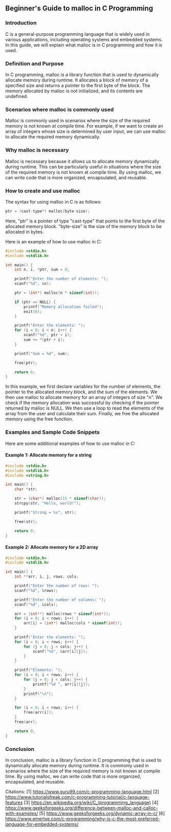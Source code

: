 ## Beginner's Guide to malloc in C Programming

### Introduction
C is a general-purpose programming language that is widely used in various applications, including operating systems and embedded systems. In this guide, we will explain what malloc is in C programming and how it is used.

### Definition and Purpose
In C programming, malloc is a library function that is used to dynamically allocate memory during runtime. It allocates a block of memory of a specified size and returns a pointer to the first byte of the block. The memory allocated by malloc is not initialized, and its contents are undefined.

### Scenarios where malloc is commonly used
Malloc is commonly used in scenarios where the size of the required memory is not known at compile time. For example, if we want to create an array of integers whose size is determined by user input, we can use malloc to allocate the required memory dynamically.

### Why malloc is necessary
Malloc is necessary because it allows us to allocate memory dynamically during runtime. This can be particularly useful in situations where the size of the required memory is not known at compile time. By using malloc, we can write code that is more organized, encapsulated, and reusable.

### How to create and use malloc
The syntax for using malloc in C is as follows:

```c
ptr = (cast-type*) malloc(byte-size);
```

Here, "ptr" is a pointer of type "cast-type" that points to the first byte of the allocated memory block. "byte-size" is the size of the memory block to be allocated in bytes.

Here is an example of how to use malloc in C:

```c
#include <stdio.h>
#include <stdlib.h>

int main() {
    int n, i, *ptr, sum = 0;

    printf("Enter the number of elements: ");
    scanf("%d", &n);

    ptr = (int*) malloc(n * sizeof(int));

    if (ptr == NULL) {
        printf("Memory allocation failed");
        exit(0);
    }

    printf("Enter the elements: ");
    for (i = 0; i < n; i++) {
        scanf("%d", ptr + i);
        sum += *(ptr + i);
    }

    printf("Sum = %d", sum);

    free(ptr);

    return 0;
}
```

In this example, we first declare variables for the number of elements, the pointer to the allocated memory block, and the sum of the elements. We then use malloc to allocate memory for an array of integers of size "n". We check if the memory allocation was successful by checking if the pointer returned by malloc is NULL. We then use a loop to read the elements of the array from the user and calculate their sum. Finally, we free the allocated memory using the free function.

### Examples and Sample Code Snippets
Here are some additional examples of how to use malloc in C:

#### Example 1: Allocate memory for a string
```c
#include <stdio.h>
#include <stdlib.h>
#include <string.h>

int main() {
    char *str;

    str = (char*) malloc(15 * sizeof(char));
    strcpy(str, "Hello, world!");

    printf("String = %s", str);

    free(str);

    return 0;
}
```

#### Example 2: Allocate memory for a 2D array
```c
#include <stdio.h>
#include <stdlib.h>

int main() {
    int **arr, i, j, rows, cols;

    printf("Enter the number of rows: ");
    scanf("%d", &rows);

    printf("Enter the number of columns: ");
    scanf("%d", &cols);

    arr = (int**) malloc(rows * sizeof(int*));
    for (i = 0; i < rows; i++) {
        arr[i] = (int*) malloc(cols * sizeof(int));
    }

    printf("Enter the elements: ");
    for (i = 0; i < rows; i++) {
        for (j = 0; j < cols; j++) {
            scanf("%d", &arr[i][j]);
        }
    }

    printf("Elements: ");
    for (i = 0; i < rows; i++) {
        for (j = 0; j < cols; j++) {
            printf("%d ", arr[i][j]);
        }
        printf("\n");
    }

    for (i = 0; i < rows; i++) {
        free(arr[i]);
    }
    free(arr);

    return 0;
}
```

### Conclusion
In conclusion, malloc is a library function in C programming that is used to dynamically allocate memory during runtime. It is commonly used in scenarios where the size of the required memory is not known at compile time. By using malloc, we can write code that is more organized, encapsulated, and reusable.

Citations:
[1] https://www.guru99.com/c-programming-language.html
[2] https://www.tutorialsfreak.com/c-programming-tutorial/c-language-features
[3] https://en.wikipedia.org/wiki/C_(programming_language)
[4] https://www.geeksforgeeks.org/difference-between-malloc-and-calloc-with-examples/
[5] https://www.geeksforgeeks.org/dynamic-array-in-c/
[6] https://www.emertxe.com/c-programming/why-is-c-the-most-preferred-language-for-embedded-systems/